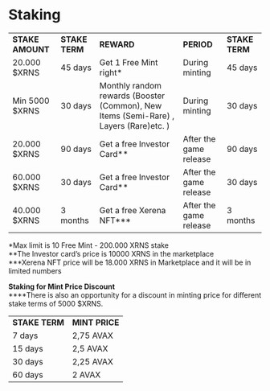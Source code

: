 # Staking

|                  |                |                                                                                       |                        |                |
| ---------------- | -------------- | ------------------------------------------------------------------------------------- | ---------------------- | -------------- |
| **STAKE AMOUNT** | **STAKE TERM** | **REWARD**                                                                            | **PERIOD**             | **STAKE TERM** |
| 20.000 $XRNS     | 45 days        | Get 1 Free Mint right\*                                                               | During minting         | 45 days        |
| Min 5000 $XRNS   | 30 days        | Monthly random rewards (Booster (Common), New Items (Semi-Rare) , Layers (Rare)etc. ) | During minting         | 30 days        |
| 20.000 $XRNS     | 90 days        | Get a free Investor Card\*\*                                                          | After the game release | 90 days        |
| 60.000 $XRNS     | 30 days        | Get a free Investor Card\*\*                                                          | After the game release | 30 days        |
| 40.000 $XRNS     | 3 months       | Get a free Xerena NFT\*\*\*                                                           | After the game release | 3 months       |

\*Max limit is 10 Free Mint - 200.000 XRNS stake\
\*\*The Investor card’s price is 10000 XRNS in the marketplace\
\*\*\*Xerena NFT price will be 18.000 XRNS in Marketplace and it will be in limited numbers



**Staking for Mint Price Discount**\
****There is also an opportunity for a discount in minting price for different stake terms of 5000 $XRNS.

|                |                |
| -------------- | -------------- |
| **STAKE TERM** | **MINT PRICE** |
| 7 days         | 2,75 AVAX      |
| 15 days        | 2,5 AVAX       |
| 30 days        | 2,25 AVAX      |
| 60 days        | 2 AVAX         |


